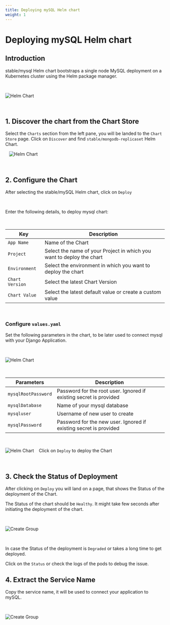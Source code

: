 ```yaml
---
title: Deploying mySQL Helm chart
weight: 1
---
```



# Deploying mySQL Helm chart


## Introduction 

stable/mysql Helm chart bootstraps a single node MySQL deployment on a Kubernetes cluster using the Helm package manager.

&nbsp;&nbsp;

![Helm Chart](../../../mysql.jpg )

&nbsp;&nbsp;

## 1. Discover the chart from the Chart Store

Select the `Charts` section from the left pane, you will be landed to the `Chart Store` page. Click on `Discover` and find `stable/mongodb-replicaset` Helm Chart.

&nbsp;&nbsp;
![Helm Chart](../../../chart21.jpg "Deploying Chart")

&nbsp;&nbsp;

## 2. Configure the Chart

After selecting the stable/mySQL Helm chart, click on `Deploy` 

<br />

Enter the following details, to deploy mysql chart:

<br />

Key        | Description
-----------|-------------
`App Name` | Name of the Chart
`Project` | Select the name of your Project in which you want to deploy the chart
`Environment` | Select the environment in which you want to deploy the chart
`Chart Version` | Select the latest Chart Version
`Chart Value` | Select the latest default value or create a custom value

&nbsp;&nbsp;

### Configure `values.yaml` 

Set the following parameters in the chart, to be later used to connect mysql with your Django Application.

&nbsp;&nbsp;

![Helm Chart](../../../chart3.jpg "Deploying Chart")

&nbsp;&nbsp;

Parameters     | Description
---------------|-------------
`mysqlRootPassword` | Password for the root user. Ignored if existing secret is provided
`mysqlDatabase` | Name of your mysql database
`mysqluser`     | Username of new user to create
`mysqlPassword` | Password for the new user. Ignored if existing secret is provided

&nbsp;&nbsp;

![Helm Chart](../../../chart4o.jpg "Deploying Chart")
&nbsp;&nbsp;
Click on `Deploy` to deploy the Chart 

<br />

## 3. Check the Status of Deployment

After clicking on `Deploy` you will land on a page, that shows the Status of the deployment of the Chart. 

The Status of the chart should be `Healthy`. It might take few seconds after  initiating the deployment of the chart.

&nbsp;&nbsp;

![Create Group](../../../21.jpg  "Create Groups")

&nbsp;&nbsp;

In case the Status of the deployment is `Degraded` or takes a long time to get deployed. 

Click on the `Status` or check the logs  of the pods to debug the issue.



## 4. Extract the Service Name

Copy the service name, it will be used to connect your application to mySQL.

&nbsp;&nbsp;

![Create Group](../../../22.jpg  "Create Groups")

&nbsp;&nbsp;